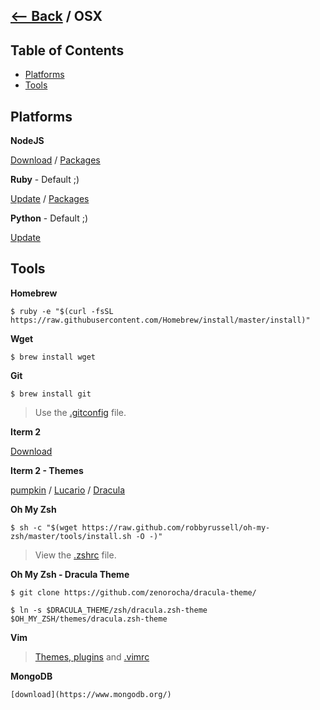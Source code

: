 ## [<-- Back](README.md) / OSX

## Table of Contents
- [Platforms](#platforms)
- [Tools](#Tools)

## Platforms

**NodeJS**

[Download](https://nodejs.org/en/) / [Packages](NODEJS#packages-list)

**Ruby** - Default ;)

[Update](https://www.ruby-lang.org/) / [Packages](RUBY#packages-list)

**Python** - Default ;)

[Update](https://www.python.org/)

## Tools

**Homebrew**
```
$ ruby -e "$(curl -fsSL https://raw.githubusercontent.com/Homebrew/install/master/install)"
```
**Wget**
```
$ brew install wget
```

**Git**
```
$ brew install git
```

> Use the [.gitconfig](dotfiles/.gitconfig) file.

**Iterm 2**

[Download](https://www.iterm2.com/downloads.html)

**Iterm 2 - Themes**

[pumpkin](https://github.com/afonsopacifer/pumpkin) /
[Lucario](https://github.com/raphamorim/lucario) /
[Dracula](http://zenorocha.github.io/dracula-theme/)

**Oh My Zsh**
```
$ sh -c "$(wget https://raw.github.com/robbyrussell/oh-my-zsh/master/tools/install.sh -O -)"
```
> View the [.zshrc](dotfiles/.zshrc) file.

**Oh My Zsh - Dracula Theme**
```
$ git clone https://github.com/zenorocha/dracula-theme/
```

```
$ ln -s $DRACULA_THEME/zsh/dracula.zsh-theme $OH_MY_ZSH/themes/dracula.zsh-theme
```

**Vim**

> [Themes, plugins](OTHER.md#vim) and [.vimrc](dotfiles/.vimrc)

**MongoDB**

```
[download](https://www.mongodb.org/)
```
